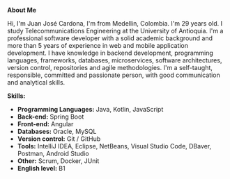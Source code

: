 **About Me**

Hi, I'm Juan José Cardona, I'm from Medellin, Colombia. I'm 29 years old. I study Telecommunications Engineering at the University of Antioquia.
I'm a professional software developer with a solid academic background and more than 5 years of experience in web and mobile application development. I have knowledge in backend development, programming languages, frameworks, databases, microservices, software architectures, version control, repositories and agile methodologies. I'm a self-taught, responsible, committed and passionate person, with good communication and analytical skills.

**Skills:**
- **Programming Languages:** Java, Kotlin, JavaScript
- **Back-end:** Spring Boot
- **Front-end:** Angular
- **Databases:** Oracle, MySQL
- **Version control:** Git / GitHub
- **Tools:** IntelliJ IDEA, Eclipse, NetBeans, Visual Studio Code, DBaver, Postman, Android Studio
- **Other:** Scrum, Docker, JUnit
- **English level:** B1
